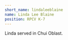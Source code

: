 ```yaml
---
short_name: lindaleeblaine
name: Linda Lee Blaine
position: RPCV K-7
---
```

Linda served in Chui Oblast.
